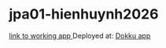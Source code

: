 # jpa01-hienhuynh2026




[ link to working app
](https://jpa01-hienhuynh.dokku-05.cs.ucsb.edu/)
Deployed at: [Dokku app](https://jpa01-hienhuynh.dokku-05.cs.ucsb.edu/)




